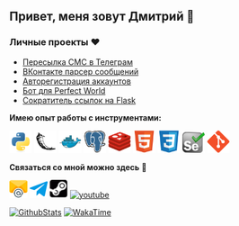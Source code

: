 ## Привет, меня зовут Дмитрий 👋

### Личные проекты :heart:

- [Пересылка СМС в Телеграм][send-sms-to-telegram]
- [ВКонтакте парсер сообщений][vk-message-parser]
- [Авторегистрация аккаунтов][pw-autoreg]
- [Бот для Perfect World][farm-xx-pw]
- [Сократитель ссылок на Flask][link-shortener]


**Имею опыт работы с инструментами:**

[<img src="https://raw.githubusercontent.com/Malkiz223/Malkiz223/master/assets/python.svg" alt="python" width="40"/>][python]
[<img src="https://raw.githubusercontent.com/Malkiz223/Malkiz223/master/assets/flask.svg" alt="flask" width="40"/>][flask]
[<img src="https://raw.githubusercontent.com/Malkiz223/Malkiz223/master/assets/docker.svg" alt="docker" width="40"/>][docker]
[<img src="https://raw.githubusercontent.com/Malkiz223/Malkiz223/master/assets/postgresql.svg" alt="postgresql" width="40"/>][postgres]
[<img src="https://raw.githubusercontent.com/Malkiz223/Malkiz223/master/assets/redis.svg" alt="redis" width="40"/>][redis]
[<img src="https://raw.githubusercontent.com/Malkiz223/Malkiz223/master/assets/html5.svg" alt="html5" width="40"/>][html]
[<img src="https://raw.githubusercontent.com/Malkiz223/Malkiz223/master/assets/css3.svg" alt="css3" width="40"/>][css]
[<img src="https://raw.githubusercontent.com/Malkiz223/Malkiz223/master/assets/selenium.svg" alt="selenium" width="40"/>][selenium]
[<img src="https://raw.githubusercontent.com/Malkiz223/Malkiz223/master/assets/git.svg" alt="git" width="40"/>][git]


**Связаться со мной можно здесь** :eyes:

[<img src="https://raw.githubusercontent.com/Malkiz223/Malkiz223/master/assets/email.svg" alt="email" width="32"/>][email]
[<img src="https://raw.githubusercontent.com/Malkiz223/Malkiz223/master/assets/telegram.svg" alt="telegram" width="32"/>][telegram]
[<img src="https://raw.githubusercontent.com/Malkiz223/Malkiz223/master/assets/steam.svg" alt="steam" width="32"/>][steam]
[<img src="https://raw.githubusercontent.com/rahuldkjain/github-profile-readme-generator/master/src/images/icons/Social/youtube.svg" alt="youtube" width="32"/>][youtube]


[![GithubStats](https://github-readme-stats.vercel.app/api?username=Malkiz223&hide=stars&count_private=true&show_icons=true&theme=blueberry&hide_border=true)](https://github.com/Malkiz223)
[![WakaTime](https://github-readme-stats.vercel.app/api/wakatime?username=Malkiz&show_icons=true&hide_border=true&theme=blueberry&layout=compact)](https://wakatime.com/@Malkiz)


[python]: https://www.python.org
[flask]: https://flask.palletsprojects.com
[docker]: https://www.docker.com
[html]: https://www.w3.org/html
[css]: https://www.w3schools.com/css
[postgres]: https://www.postgresql.org
[redis]: https://redis.io
[selenium]: https://www.selenium.dev
[git]: https://git-scm.com

[steam]: https://steamcommunity.com/id/malkiz
[telegram]: https://t.me/malkiz223
[email]: mailto:malkiz@yandex.ru
[youtube]: https://www.youtube.com/c/malkiz%20channel

[send-sms-to-telegram]: https://github.com/Malkiz223/send-sms-to-telegram
[vk-message-parser]: https://github.com/Malkiz223/vk-message-parser
[pw-autoreg]: https://github.com/Malkiz223/pw-autoreg
[farm-xx-pw]: https://github.com/Malkiz223/farm-xx-pw
[link-shortener]: https://github.com/Malkiz223/link_shortener